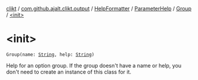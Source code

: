 [clikt](../../../../index.md) / [com.github.ajalt.clikt.output](../../../index.md) / [HelpFormatter](../../index.md) / [ParameterHelp](../index.md) / [Group](index.md) / [&lt;init&gt;](./-init-.md)

# &lt;init&gt;

`Group(name: `[`String`](https://kotlinlang.org/api/latest/jvm/stdlib/kotlin/-string/index.html)`, help: `[`String`](https://kotlinlang.org/api/latest/jvm/stdlib/kotlin/-string/index.html)`)`

Help for an option group. If the group doesn't have a name or help, you don't need to
create an instance of this class for it.


